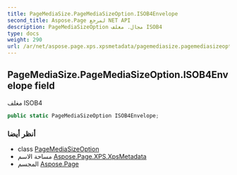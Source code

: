 ```yaml
---
title: PageMediaSize.PageMediaSizeOption.ISOB4Envelope
second_title: Aspose.Page لمرجع NET API
description: PageMediaSizeOption مجال. مغلف ISOB4
type: docs
weight: 290
url: /ar/net/aspose.page.xps.xpsmetadata/pagemediasize.pagemediasizeoption/isob4envelope/
---
```

## PageMediaSize.PageMediaSizeOption.ISOB4Envelope field

مغلف ISOB4

```csharp
public static PageMediaSizeOption ISOB4Envelope;
```

### أنظر أيضا

* class [PageMediaSizeOption](../)
* مساحة الاسم [Aspose.Page.XPS.XpsMetadata](../../pagemediasize.pagemediasizeoption/)
* المجسم [Aspose.Page](../../../)


